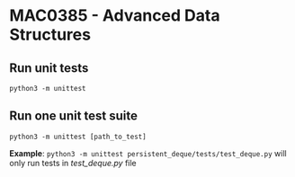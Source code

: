 # MAC0385 - Advanced Data Structures

## Run unit tests
``python3 -m unittest``

## Run one unit test suite
``python3 -m unittest [path_to_test]``

**Example**: 
`python3 -m unittest persistent_deque/tests/test_deque.py`
will only run tests in *test_deque.py* file